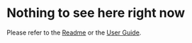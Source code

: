 # Nothing to see here right now

Please refer to the [Readme](https://github.com/peterkhayes/do-react-app-a-create/blob/master/README.md) or the [User Guide](https://github.com/peterkhayes/do-react-app-a-create/blob/master/packages/react-scripts/template/README.md).
